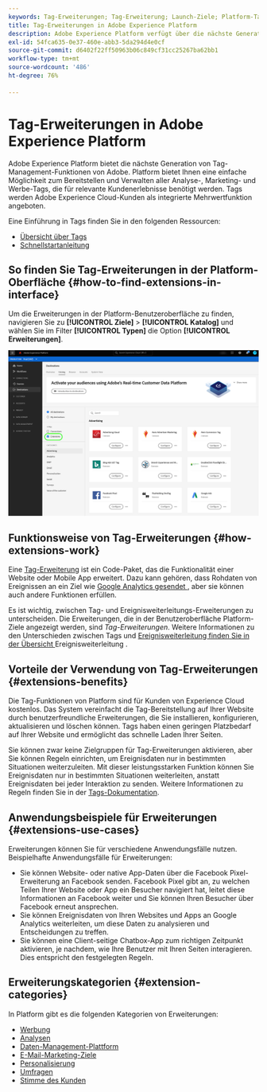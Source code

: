 ```yaml
---
keywords: Tag-Erweiterungen; Tag-Erweiterung; Launch-Ziele; Platform-Tag-Erweiterungen;Plattform-Tag-Erweiterung;Platform Launch-Ziele
title: Tag-Erweiterungen in Adobe Experience Platform
description: Adobe Experience Platform verfügt über die nächste Generation von Tag-Management-Funktionen von Adobe. Platform bietet Ihnen eine einfache Möglichkeit zum Bereitstellen und Verwalten aller Analyse-, Marketing- und Werbe-Tags, die für relevante Kundenerlebnisse benötigt werden.
exl-id: 54fca635-0e37-460e-abb3-5da294d4e0cf
source-git-commit: d6402f22ff50963b06c849cf31cc25267ba62bb1
workflow-type: tm+mt
source-wordcount: '486'
ht-degree: 76%

---
```


# Tag-Erweiterungen in Adobe Experience Platform

Adobe Experience Platform bietet die nächste Generation von Tag-Management-Funktionen von Adobe. Platform bietet Ihnen eine einfache Möglichkeit zum Bereitstellen und Verwalten aller Analyse-, Marketing- und Werbe-Tags, die für relevante Kundenerlebnisse benötigt werden. Tags werden Adobe Experience Cloud-Kunden als integrierte Mehrwertfunktion angeboten.

Eine Einführung in Tags finden Sie in den folgenden Ressourcen:

- [Übersicht über Tags](../../../tags/home.md)
- [Schnellstartanleitung](../../../tags/quick-start/quick-start.md)

## So finden Sie Tag-Erweiterungen in der Platform-Oberfläche {#how-to-find-extensions-in-interface}

Um die Erweiterungen in der Platform-Benutzeroberfläche zu finden, navigieren Sie zu **[!UICONTROL Ziele]** > **[!UICONTROL Katalog]** und wählen Sie im Filter **[!UICONTROL Typen]** die Option **[!UICONTROL Erweiterungen]**.

![Erweiterungsfilter in der Benutzeroberfläche](../../assets/catalog/launch-extensions/filter.png)

## Funktionsweise von Tag-Erweiterungen {#how-extensions-work}

Eine [Tag-Erweiterung](../../../tags/home.md#extensions) ist ein Code-Paket, das die Funktionalität einer Website oder Mobile App erweitert. Dazu kann gehören, dass Rohdaten von Ereignissen an ein Ziel wie [Google Analytics gesendet ](/help/destinations/catalog/analytics/google-universal-analytics.md), aber sie können auch andere Funktionen erfüllen.

Es ist wichtig, zwischen Tag- und Ereignisweiterleitungs-Erweiterungen zu unterscheiden. Die Erweiterungen, die in der Benutzeroberfläche Platform-Ziele angezeigt werden, sind *Tag-Erweiterungen*. Weitere Informationen zu den Unterschieden zwischen Tags und [ Ereignisweiterleitung finden Sie in der Übersicht ](/help/tags/ui/event-forwarding/overview.md#differences-between-event-forwarding-and-tags) Ereignisweiterleitung .



<!--

Extensions forward raw event data to several types of destinations. Think of extensions as an **Event Forwarding** type of destination. This is a simpler type of integration with destination platforms, which only forwards raw event data. Examples of those are the [Gainsight personalization extension](../personalization/gainsight.md) or the [Confirmit Voice of the Customer extension](../voice/confirmit-digital-feedback.md).

**Profile/Segment Export** destinations in Adobe Experience Platform capture event data, combine it with other data sources, apply segmentation, and export audiences and qualified profiles to destinations. Examples of those are the [Amazon S3 cloud storage destination](../cloud-storage/amazon-s3.md) or the [Google Display & Video 360 advertising destination](../advertising/google-dv360.md).

![Tag extensions compared to other destinations](../../assets/common/launch-and-other-destinations.png)

-->

## Vorteile der Verwendung von Tag-Erweiterungen {#extensions-benefits}

Die Tag-Funktionen von Platform sind für Kunden von Experience Cloud kostenlos. Das System vereinfacht die Tag-Bereitstellung auf Ihrer Website durch benutzerfreundliche Erweiterungen, die Sie installieren, konfigurieren, aktualisieren und löschen können. Tags haben einen geringen Platzbedarf auf Ihrer Website und ermöglicht das schnelle Laden Ihrer Seiten.

Sie können zwar keine Zielgruppen für Tag-Erweiterungen aktivieren, aber Sie können Regeln einrichten, um Ereignisdaten nur in bestimmten Situationen weiterzuleiten. Mit dieser leistungsstarken Funktion können Sie Ereignisdaten nur in bestimmten Situationen weiterleiten, anstatt Ereignisdaten bei jeder Interaktion zu senden. Weitere Informationen zu Regeln finden Sie in der [Tags-Dokumentation](../../../tags/ui/managing-resources/rules.md).

## Anwendungsbeispiele für Erweiterungen {#extensions-use-cases}

Erweiterungen können Sie für verschiedene Anwendungsfälle nutzen. Beispielhafte Anwendungsfälle für Erweiterungen:

- Sie können Website- oder native App-Daten über die Facebook Pixel-Erweiterung an Facebook senden. Facebook Pixel gibt an, zu welchen Teilen Ihrer Website oder App ein Besucher navigiert hat, leitet diese Informationen an Facebook weiter und Sie können Ihren Besucher über Facebook erneut ansprechen.
- Sie können Ereignisdaten von Ihren Websites und Apps an Google Analytics weiterleiten, um diese Daten zu analysieren und Entscheidungen zu treffen.
- Sie können eine Client-seitige Chatbox-App zum richtigen Zeitpunkt aktivieren, je nachdem, wie Ihre Benutzer mit Ihren Seiten interagieren. Dies entspricht den festgelegten Regeln.

## Erweiterungskategorien {#extension-categories}

In Platform gibt es die folgenden Kategorien von Erweiterungen:

- [Werbung](../advertising/overview.md)
- [Analysen](../analytics/overview.md)
- [Daten-Management-Plattform](../data-management/overview.md)
- [E-Mail-Marketing-Ziele ](../email-marketing/overview.md)
- [Personalisierung](../personalization/overview.md)
- [Umfragen](../survey/overview.md)
- [Stimme des Kunden](../voice/overview.md)
